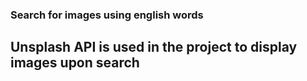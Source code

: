 ### Search for images using english words

## Unsplash API is used in the project to display images upon search
